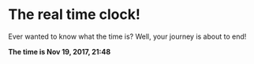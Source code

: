 # The real time clock!

Ever wanted to know what the time is? Well, your journey is about to end!

**The time is Nov 19, 2017, 21:48**